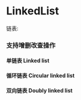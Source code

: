 # LinkedList
链表:
### 支持增删改查操作

#### 单链表 Linked list
#### 循环链表 Circular linked list
#### 双向链表 Doubly linked list


